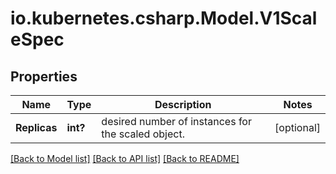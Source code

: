 # io.kubernetes.csharp.Model.V1ScaleSpec
## Properties

Name | Type | Description | Notes
------------ | ------------- | ------------- | -------------
**Replicas** | **int?** | desired number of instances for the scaled object. | [optional] 

[[Back to Model list]](../README.md#documentation-for-models) [[Back to API list]](../README.md#documentation-for-api-endpoints) [[Back to README]](../README.md)

